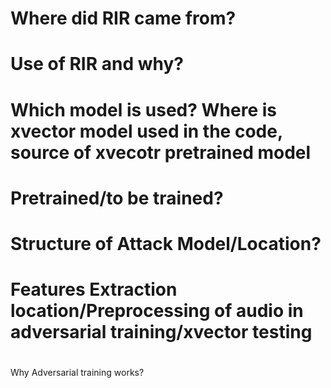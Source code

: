 # Where did RIR came from?
# Use of RIR and why?
# Which model is used? Where is xvector model used in the code, source of xvecotr pretrained model
# Pretrained/to be trained?

# Structure of Attack Model/Location?
# Features Extraction location/Preprocessing of audio in adversarial training/xvector testing
# 


Why Adversarial training works?